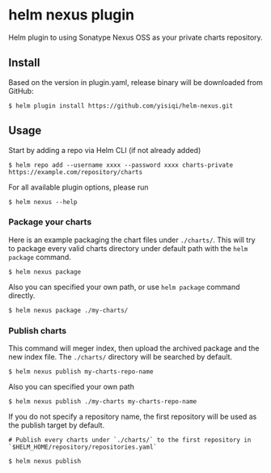 # helm nexus plugin

Helm plugin to using Sonatype Nexus OSS as your private charts repository.

## Install

Based on the version in plugin.yaml, release binary will be downloaded from GitHub:

```
$ helm plugin install https://github.com/yisiqi/helm-nexus.git
```

## Usage

Start by adding a repo via Helm CLI (if not already added)

```
$ helm repo add --username xxxx --password xxxx charts-private https://example.com/repository/charts
```

For all available plugin options, please run

```
$ helm nexus --help
```

### Package your charts

Here is an example packaging the chart files under `./charts/`. This will try to package every valid charts directory under default path with the `helm package` command.

```
$ helm nexus package
```

Also you can specified your own path, or use `helm package` command directly.


```
$ helm nexus package ./my-charts/
```

### Publish charts

This command will meger index, then upload the archived package and the new index file. The `./charts/` directory will be searched by default.

```
$ helm nexus publish my-charts-repo-name
```

Also you can specified your own path

```
$ helm nexus publish ./my-charts my-charts-repo-name
```

If you do not specify a repository name, the first repository will be used as the publish target by default.

```
# Publish every charts under `./charts/` to the first repository in `$HELM_HOME/repository/repositories.yaml`

$ helm nexus publish
```
